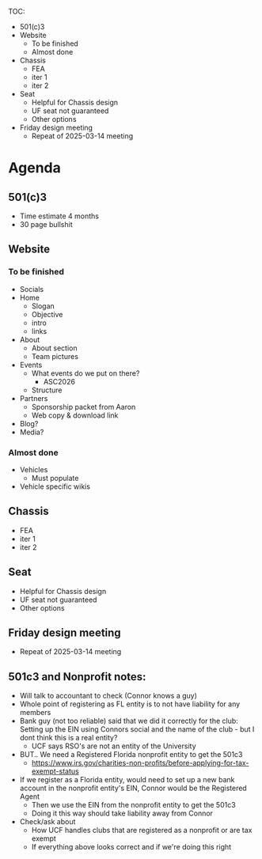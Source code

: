 TOC:
- 501(c)3
- Website
	- To be finished
	- Almost done
- Chassis
	- FEA
	- iter 1
	- iter 2
- Seat
	- Helpful for Chassis design
	- UF seat not guaranteed
	- Other options
- Friday design meeting
	- Repeat of 2025-03-14 meeting
# Agenda
## 501(c)3
- Time estimate 4 months
- 30 page bullshit
## Website
### To be finished
- Socials
- Home
	- Slogan
	- Objective
	- intro
	- links
- About
	- About section
	- Team pictures
- Events
	- What events do we put on there?
		- ASC2026
	- Structure
- Partners
	- Sponsorship packet from Aaron
	- Web copy & download link
- Blog?
- Media?
### Almost done
- Vehicles
	- Must populate
- Vehicle specific wikis
## Chassis
 - FEA
- iter 1
- iter 2
## Seat
- Helpful for Chassis design
- UF seat not guaranteed
- Other options
## Friday design meeting
- Repeat of 2025-03-14 meeting


## 501c3 and Nonprofit notes: 
- Will talk to accountant to check (Connor knows a guy)
- Whole point of registering as FL entity is to not have liability for any members
- Bank guy (not too reliable) said that we did it correctly for the club: Setting up the EIN using Connors social and the name of the club - but I dont think this is a real entity?
 	- UCF says RSO's are not an entity of the University
- BUT.. We need a Registered Florida nonprofit entity to get the 501c3
 	- https://www.irs.gov/charities-non-profits/before-applying-for-tax-exempt-status
- If we register as a Florida entity, would need to set up a new bank account in the nonprofit entity's EIN, Connor would be the Registered Agent
 	- Then we use the EIN from the nonprofit entity to get the 501c3
   	- Doing it this way should take liability away from Connor
- Check/ask about 	
 	- How UCF handles clubs that are registered as a nonprofit or are tax exempt
   	- If everything above looks correct and if we're doing this right
    
